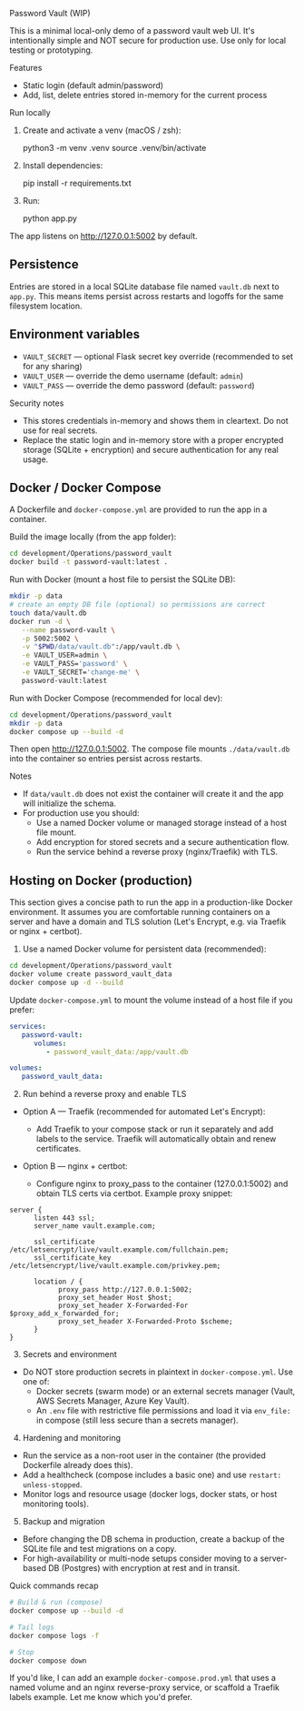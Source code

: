 Password Vault (WIP)

This is a minimal local-only demo of a password vault web UI. It's intentionally simple and NOT secure for production use. Use only for local testing or prototyping.

Features
- Static login (default admin/password)
- Add, list, delete entries stored in-memory for the current process

Run locally

1. Create and activate a venv (macOS / zsh):

   python3 -m venv .venv
   source .venv/bin/activate

2. Install dependencies:

   pip install -r requirements.txt

3. Run:

   python app.py

The app listens on http://127.0.0.1:5002 by default.

Persistence
-----------

Entries are stored in a local SQLite database file named `vault.db` next to `app.py`. This means items persist across restarts and logoffs for the same filesystem location.

Environment variables
---------------------

- `VAULT_SECRET` — optional Flask secret key override (recommended to set for any sharing)
- `VAULT_USER` — override the demo username (default: `admin`)
- `VAULT_PASS` — override the demo password (default: `password`)

Security notes
- This stores credentials in-memory and shows them in cleartext. Do not use for real secrets.
- Replace the static login and in-memory store with a proper encrypted storage (SQLite + encryption) and secure authentication for any real usage.

Docker / Docker Compose
-----------------------

A Dockerfile and `docker-compose.yml` are provided to run the app in a container.

Build the image locally (from the app folder):

```bash
cd development/Operations/password_vault
docker build -t password-vault:latest .
```

Run with Docker (mount a host file to persist the SQLite DB):

```bash
mkdir -p data
# create an empty DB file (optional) so permissions are correct
touch data/vault.db
docker run -d \
   --name password-vault \
   -p 5002:5002 \
   -v "$PWD/data/vault.db":/app/vault.db \
   -e VAULT_USER=admin \
   -e VAULT_PASS='password' \
   -e VAULT_SECRET='change-me' \
   password-vault:latest
```

Run with Docker Compose (recommended for local dev):

```bash
cd development/Operations/password_vault
mkdir -p data
docker compose up --build -d
```

Then open http://127.0.0.1:5002. The compose file mounts `./data/vault.db` into the container so entries persist across restarts.

Notes
- If `data/vault.db` does not exist the container will create it and the app will initialize the schema.
- For production use you should:
   - Use a named Docker volume or managed storage instead of a host file mount.
   - Add encryption for stored secrets and a secure authentication flow.
   - Run the service behind a reverse proxy (nginx/Traefik) with TLS.

Hosting on Docker (production)
--------------------------------

This section gives a concise path to run the app in a production-like Docker environment. It assumes you are comfortable running containers on a server and have a domain and TLS solution (Let's Encrypt, e.g. via Traefik or nginx + certbot).

1) Use a named Docker volume for persistent data (recommended):

```bash
cd development/Operations/password_vault
docker volume create password_vault_data
docker compose up -d --build
```

Update `docker-compose.yml` to mount the volume instead of a host file if you prefer:

```yaml
services:
   password-vault:
      volumes:
         - password_vault_data:/app/vault.db

volumes:
   password_vault_data:
```

2) Run behind a reverse proxy and enable TLS

- Option A — Traefik (recommended for automated Let's Encrypt):
   - Add Traefik to your compose stack or run it separately and add labels to the service. Traefik will automatically obtain and renew certificates.

- Option B — nginx + certbot:
   - Configure nginx to proxy_pass to the container (127.0.0.1:5002) and obtain TLS certs via certbot. Example proxy snippet:

```nginx
server {
      listen 443 ssl;
      server_name vault.example.com;

      ssl_certificate /etc/letsencrypt/live/vault.example.com/fullchain.pem;
      ssl_certificate_key /etc/letsencrypt/live/vault.example.com/privkey.pem;

      location / {
            proxy_pass http://127.0.0.1:5002;
            proxy_set_header Host $host;
            proxy_set_header X-Forwarded-For $proxy_add_x_forwarded_for;
            proxy_set_header X-Forwarded-Proto $scheme;
      }
}
```

3) Secrets and environment

- Do NOT store production secrets in plaintext in `docker-compose.yml`. Use one of:
   - Docker secrets (swarm mode) or an external secrets manager (Vault, AWS Secrets Manager, Azure Key Vault).
   - An `.env` file with restrictive file permissions and load it via `env_file:` in compose (still less secure than a secrets manager).

4) Hardening and monitoring

- Run the service as a non-root user in the container (the provided Dockerfile already does this).
- Add a healthcheck (compose includes a basic one) and use `restart: unless-stopped`.
- Monitor logs and resource usage (docker logs, docker stats, or host monitoring tools).

5) Backup and migration

- Before changing the DB schema in production, create a backup of the SQLite file and test migrations on a copy.
- For high-availability or multi-node setups consider moving to a server-based DB (Postgres) with encryption at rest and in transit.

Quick commands recap

```bash
# Build & run (compose)
docker compose up --build -d

# Tail logs
docker compose logs -f

# Stop
docker compose down
```

If you'd like, I can add an example `docker-compose.prod.yml` that uses a named volume and an nginx reverse-proxy service, or scaffold a Traefik labels example. Let me know which you'd prefer.
